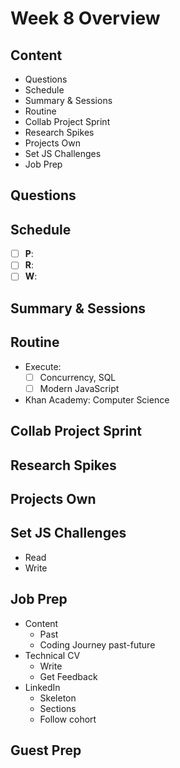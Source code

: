 # Week 8 Overview

## Content

- Questions
- Schedule
- Summary & Sessions
- Routine
- Collab Project Sprint
- Research Spikes
- Projects Own
- Set JS Challenges
- Job Prep

## Questions

## Schedule

- [ ] **P**:
- [ ] **R**:
- [ ] **W**:

## Summary & Sessions

## Routine

- Execute:
  - [ ] Concurrency, SQL
  - [ ] Modern JavaScript
- Khan Academy: Computer Science

## Collab Project Sprint

## Research Spikes

## Projects Own

## Set JS Challenges

- Read
- Write

## Job Prep

- Content
  - Past
  - Coding Journey past-future
- Technical CV
  - Write
  - Get Feedback
- LinkedIn
  - Skeleton
  - Sections
  - Follow cohort

## Guest Prep
